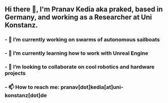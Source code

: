 ## Hi there 👋, I'm Pranav Kedia aka praked, based in Germany, and working as a Researcher at Uni Konstanz.
### - 🔭 I’m currently working on swarms of autonomous sailboats 
### - 🌱 I’m currently learning how to work with Unreal Engine
### - 👯 I’m looking to collaborate on cool robotics and hardware projects
### - 📫 How to reach me: pranav[dot]kedia[at]uni-konstanz[dot]de
<!--
**praked/praked** is a ✨ _special_ ✨ repository because its `README.md` (this file) appears on your GitHub profile.

Here are some ideas to get you started:

- 🔭 I’m currently working on ...
- 🌱 I’m currently learning ...
- 👯 I’m looking to collaborate on ...
- 🤔 I’m looking for help with ...
- 💬 Ask me about ...
- 📫 How to reach me: ...
- 😄 Pronouns: ...
- ⚡ Fun fact: ...
-->
